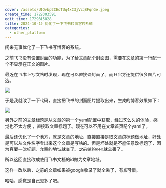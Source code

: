 ```yaml
---
cover: /assets/UIQvbp2CEoTUq4xC3jVcqBFqnGe.jpeg
create_time: 1729303591
edit_time: 1729315828
title: 2024-10-19 优化了一下飞书转博客的系统
categories:
  - other_platform
---
```



闲来无事优化了一下飞书写博客的系统。

之前飞书没有设置封面的功能，为了给文章配个封面图，需要在文章的第一行配一个不显示在正文的图片。

最近在飞书上写文档时发现，现在可以直接设封面了。而且官方还提供很多图片可选。

<img src="/assets/Dj0AbiyAOoGLIyx9QBfchOTPnRf.png" src-width="1166" class="markdown-img m-auto" src-height="385" align="center"/>

于是我就改了一下代码，直接把飞书的封面图片提取出来，生成的博客效果如下：

<img src="/assets/VzBkbgHRbo6TSjxASjSc9hcmnA9.png" src-width="398" class="markdown-img m-auto" src-height="290" align="center"/>

另外之前的文章标题是从文章的第一个yaml配置中获取，经过这么久的体验，感觉也不太方便 ，直接取文章标题了。现在可以不用在文章首页配个yaml了。

最后还优化了一个地方，就是文章的地址，直接直接是取文章的标题做地址，好处是可以从文件名字看出来这个文章是写啥的。但是坏处就是不能任意改标题了，因为真要一改标题，文章的地址就变了。之前做的seo就全丢了。

所以这回直接改成使用飞书文档的id做为文章地址。

这样一改以后，之前的文章如果被google收录了就全丢了，有点可惜。

哈哈，感觉是自己想多了吧。

